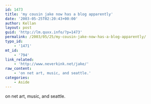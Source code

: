 ```yaml
---
id: 1473
title: 'my cousin jake now has a blog apparently'
date: '2003-05-25T02:20:43+00:00'
author: Kellan
layout: post
guid: 'http://lm.quxx.info/?p=1473'
permalink: /2003/05/25/my-cousin-jake-now-has-a-blog-apparently/
typo_id:
    - '1471'
mt_id:
    - '794'
link_related:
    - 'http://www.neverkink.net/jake/'
raw_content:
    - 'on net art, music, and seattle.'
categories:
    - Aside
---
```


on net art, music, and seattle.